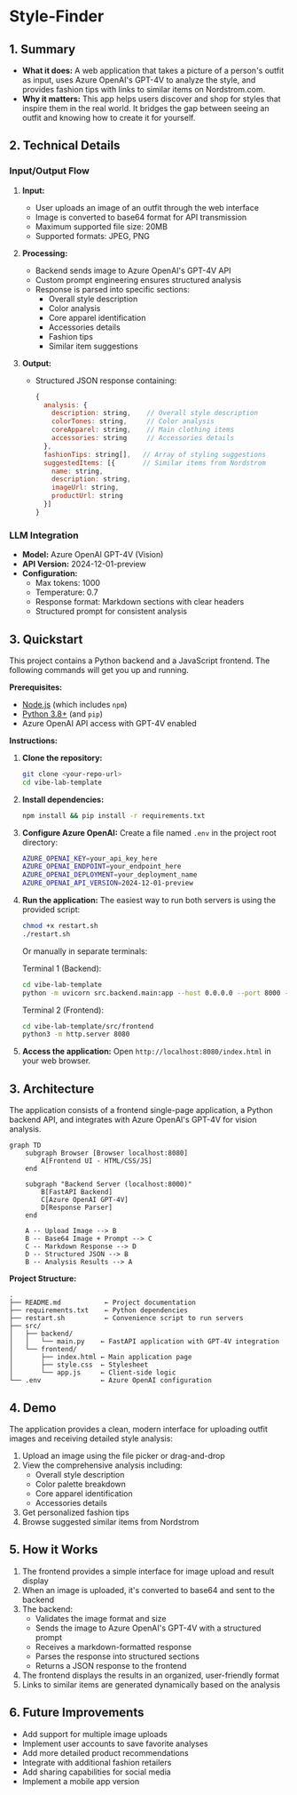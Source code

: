 # Style-Finder  

## 1. Summary  
- **What it does:** A web application that takes a picture of a person's outfit as input, uses Azure OpenAI's GPT-4V to analyze the style, and provides fashion tips with links to similar items on Nordstrom.com.
- **Why it matters:** This app helps users discover and shop for styles that inspire them in the real world. It bridges the gap between seeing an outfit and knowing how to create it for yourself.

## 2. Technical Details
### Input/Output Flow
1. **Input:**
   - User uploads an image of an outfit through the web interface
   - Image is converted to base64 format for API transmission
   - Maximum supported file size: 20MB
   - Supported formats: JPEG, PNG

2. **Processing:**
   - Backend sends image to Azure OpenAI's GPT-4V API
   - Custom prompt engineering ensures structured analysis
   - Response is parsed into specific sections:
     - Overall style description
     - Color analysis
     - Core apparel identification
     - Accessories details
     - Fashion tips
     - Similar item suggestions

3. **Output:**
   - Structured JSON response containing:
     ```javascript
     {
       analysis: {
         description: string,    // Overall style description
         colorTones: string,     // Color analysis
         coreApparel: string,    // Main clothing items
         accessories: string     // Accessories details
       },
       fashionTips: string[],   // Array of styling suggestions
       suggestedItems: [{       // Similar items from Nordstrom
         name: string,
         description: string,
         imageUrl: string,
         productUrl: string
       }]
     }
     ```

### LLM Integration
- **Model:** Azure OpenAI GPT-4V (Vision)
- **API Version:** 2024-12-01-preview
- **Configuration:**
  - Max tokens: 1000
  - Temperature: 0.7
  - Response format: Markdown sections with clear headers
  - Structured prompt for consistent analysis

## 3. Quickstart

This project contains a Python backend and a JavaScript frontend. The following commands will get you up and running.

**Prerequisites:**
- [Node.js](https://nodejs.org/) (which includes `npm`)
- [Python 3.8+](https://www.python.org/) (and `pip`)
- Azure OpenAI API access with GPT-4V enabled

**Instructions:**

1.  **Clone the repository:**
    ```bash
    git clone <your-repo-url>
    cd vibe-lab-template
    ```

2.  **Install dependencies:**
    ```bash
    npm install && pip install -r requirements.txt
    ```

3.  **Configure Azure OpenAI:**
    Create a file named `.env` in the project root directory:
    ```bash
    AZURE_OPENAI_KEY=your_api_key_here
    AZURE_OPENAI_ENDPOINT=your_endpoint_here
    AZURE_OPENAI_DEPLOYMENT=your_deployment_name
    AZURE_OPENAI_API_VERSION=2024-12-01-preview
    ```

4.  **Run the application:**
    The easiest way to run both servers is using the provided script:
    ```bash
    chmod +x restart.sh
    ./restart.sh
    ```

    Or manually in separate terminals:

    Terminal 1 (Backend):
    ```bash
    cd vibe-lab-template
    python -m uvicorn src.backend.main:app --host 0.0.0.0 --port 8000 --reload
    ```

    Terminal 2 (Frontend):
    ```bash
    cd vibe-lab-template/src/frontend
    python3 -m http.server 8080
    ```

5.  **Access the application:**
    Open `http://localhost:8080/index.html` in your web browser.

## 3. Architecture
The application consists of a frontend single-page application, a Python backend API, and integrates with Azure OpenAI's GPT-4V for vision analysis.

```mermaid
graph TD
    subgraph Browser [Browser localhost:8080]
        A[Frontend UI - HTML/CSS/JS]
    end

    subgraph "Backend Server (localhost:8000)"
        B[FastAPI Backend]
        C[Azure OpenAI GPT-4V]
        D[Response Parser]
    end

    A -- Upload Image --> B
    B -- Base64 Image + Prompt --> C
    C -- Markdown Response --> D
    D -- Structured JSON --> B
    B -- Analysis Results --> A
```

**Project Structure:**
```
.
├── README.md           ← Project documentation
├── requirements.txt    ← Python dependencies
├── restart.sh          ← Convenience script to run servers
├── src/
│   ├── backend/
│   │   └── main.py    ← FastAPI application with GPT-4V integration
│   └── frontend/
│       ├── index.html ← Main application page
│       ├── style.css  ← Stylesheet
│       └── app.js     ← Client-side logic
└── .env               ← Azure OpenAI configuration
```

## 4. Demo
The application provides a clean, modern interface for uploading outfit images and receiving detailed style analysis:

1. Upload an image using the file picker or drag-and-drop
2. View the comprehensive analysis including:
   - Overall style description
   - Color palette breakdown
   - Core apparel identification
   - Accessories details
3. Get personalized fashion tips
4. Browse suggested similar items from Nordstrom

## 5. How it Works
1. The frontend provides a simple interface for image upload and result display
2. When an image is uploaded, it's converted to base64 and sent to the backend
3. The backend:
   - Validates the image format and size
   - Sends the image to Azure OpenAI's GPT-4V with a structured prompt
   - Receives a markdown-formatted response
   - Parses the response into structured sections
   - Returns a JSON response to the frontend
4. The frontend displays the results in an organized, user-friendly format
5. Links to similar items are generated dynamically based on the analysis

## 6. Future Improvements
- Add support for multiple image uploads
- Implement user accounts to save favorite analyses
- Add more detailed product recommendations
- Integrate with additional fashion retailers
- Add sharing capabilities for social media
- Implement a mobile app version
